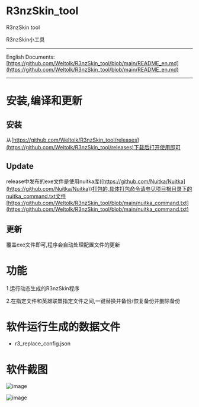 # R3nzSkin_tool

R3nzSkin tool

R3nzSkin小工具

---

English Documents: [https://github.com/Weltolk/R3nzSkin_tool/blob/main/README_en.md](https://github.com/Weltolk/R3nzSkin_tool/blob/main/README_en.md)

---

# 安装,编译和更新

## 安装

从[https://github.com/Weltolk/R3nzSkin_tool/releases](https://github.com/Weltolk/R3nzSkin_tool/releases)下载后打开使用即可

## Update

release中发布的exe文件是使用nuitka库([https://github.com/Nuitka/Nuitka](https://github.com/Nuitka/Nuitka))打包的,具体打包命令请参见项目根目录下的nuitka_command.txt文件 [https://github.com/Weltolk/R3nzSkin_tool/blob/main/nuitka_command.txt](https://github.com/Weltolk/R3nzSkin_tool/blob/main/nuitka_command.txt)

## 更新

覆盖exe文件即可,程序会自动处理配置文件的更新

# 功能

1.运行动态生成的R3nzSkin程序

2.在指定文件和英雄联盟指定文件之间,一键替换并备份/恢复备份并删除备份

# 软件运行生成的数据文件

- r3_replace_config.json

# 软件截图

![image](https://user-images.githubusercontent.com/40228052/229360598-bad66a7b-0942-4303-b62f-9091ee8cb47b.png)

![image](https://user-images.githubusercontent.com/40228052/229360606-d6ca7375-f45b-4cb1-8066-15d8747447a3.png)
